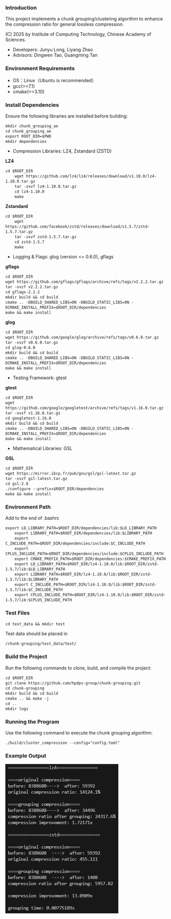 ### Introduction
This project implements a chunk grouping/clustering algorithm to enhance the compression ratio for general lossless compression.

(C) 2025 by Institute of Computing Technology, Chinese Academy of Sciences.

* Developers: Junyu Long, Liyang Zhao
* Advisors: Dingwen Tao, Guangming Tan

### Environment Requirements
- OS：Linux（Ubuntu is recommended）
- gcc(>=7.1)
- cmake(>=3.10)
 
### Install Dependencies
Ensure the following libraries are installed before building:
```
mkdir chunk_grouping_ae
cd chunk_grouping_ae
export ROOT_DIR=$PWD
mkdir dependencies
```

- Compression Libraries: LZ4, Zstandard (ZSTD)

**LZ4**
```
cd $ROOT_DIR
    wget https://github.com/lz4/lz4/releases/download/v1.10.0/lz4-1.10.0.tar.gz
    tar -zxvf lz4-1.10.0.tar.gz
    cd lz4-1.10.0
    make
```

**Zstandard**
```
cd $ROOT_DIR
    wget https://github.com/facebook/zstd/releases/download/v1.5.7/zstd-1.5.7.tar.gz
    tar -zxvf zstd-1.5.7.tar.gz
    cd zstd-1.5.7
    make
```

- Logging & Flags: glog (version <= 0.6.0), gflags

**gflags**
```
cd $ROOT_DIR
wget https://github.com/gflags/gflags/archive/refs/tags/v2.2.2.tar.gz
tar -xvzf v2.2.2.tar.gz
cd gflags-2.2.2
mkdir build && cd build
cmake .. -DBUILD_SHARED_LIBS=ON -DBUILD_STATIC_LIBS=ON -DCMAKE_INSTALL_PREFIX=$ROOT_DIR/dependencies
make && make install
```

**glog**
```
cd $ROOT_DIR
wget https://github.com/google/glog/archive/refs/tags/v0.6.0.tar.gz
tar -xvzf v0.6.0.tar.gz
cd glog-0.6.0
mkdir build && cd build
cmake .. -DBUILD_SHARED_LIBS=ON -DBUILD_STATIC_LIBS=ON -DCMAKE_INSTALL_PREFIX=$ROOT_DIR/dependencies
make && make install
```

- Testing Framework: gtest

**gtest**
```
cd $ROOT_DIR
wget https://github.com/google/googletest/archive/refs/tags/v1.16.0.tar.gz
tar -xvzf v1.16.0.tar.gz
cd googletest-1.16.0
mkdir build && cd build
cmake .. -DBUILD_SHARED_LIBS=ON -DBUILD_STATIC_LIBS=ON -DCMAKE_INSTALL_PREFIX=$ROOT_DIR/dependencies
make && make install
```

- Mathematical Libraries: GSL

**GSL**
```
cd $ROOT_DIR
wget https://mirror.ibcp.fr/pub/gnu/gsl/gsl-latest.tar.gz
tar -xvzf gsl-latest.tar.gz
cd gsl-2.8
./configure --prefix=$ROOT_DIR/dependencies
make && make install
```

### Environment Path
Add to the end of .bashrc
```
export LD_LIBRARY_PATH=$ROOT_DIR/dependencies/lib:$LD_LIBRARY_PATH
    export LIBRARY_PATH=$ROOT_DIR/dependencies/lib:$LIBRARY_PATH
    export C_INCLUDE_PATH=$ROOT_DIR/dependencies/include:$C_INCLUDE_PATH
    export CPLUS_INCLUDE_PATH=$ROOT_DIR/dependencies/include:$CPLUS_INCLUDE_PATH
    export CMAKE_PREFIX_PATH=$ROOT_DIR/dependencies:$CMAKE_PREFIX_PATH
    export LD_LIBRARY_PATH=$ROOT_DIR/lz4-1.10.0/lib:$ROOT_DIR/zstd-1.5.7/lib:$LD_LIBRARY_PATH
    export LIBRARY_PATH=$ROOT_DIR/lz4-1.10.0/lib:$ROOT_DIR/zstd-1.5.7/lib:$LIBRARY_PATH
    export C_INCLUDE_PATH=$ROOT_DIR/lz4-1.10.0/lib:$ROOT_DIR/zstd-1.5.7/lib:$C_INCLUDE_PATH
    export CPLUS_INCLUDE_PATH=$ROOT_DIR/lz4-1.10.0/lib:$ROOT_DIR/zstd-1.5.7/lib:$CPLUS_INCLUDE_PATH
```
### Test Files
```
cd test_data && mkdir test
```
Test data should be placed in
```
/chunk-grouping/test_data/test/
```

### Build the Project
Run the following commands to clone, build, and compile the project:

```
cd $ROOT_DIR
git clone https://github.com/hpdps-group/chunk-grouping.git
cd chunk-grouping
mkdir build && cd build
cmake .. && make -j
cd ..
mkdir logs
```

### Running the Program
Use the following command to execute the chunk grouping algorithm:
```
./build/cluster_compression --config="config.toml"
```

### Example Output
![Example Output](example_output.png)
